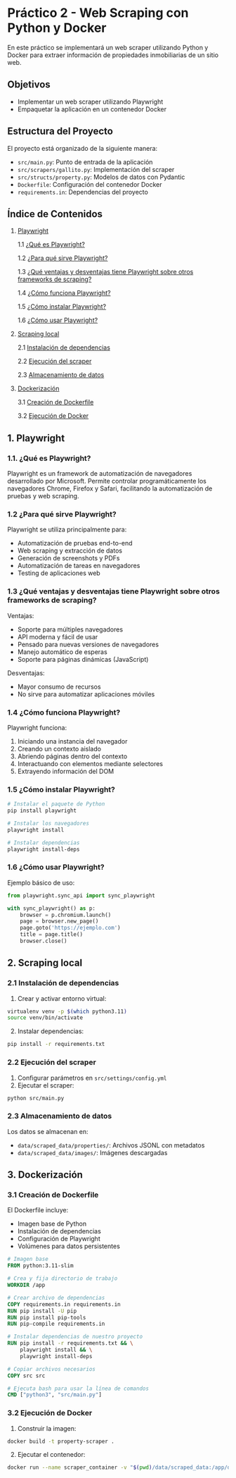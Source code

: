# Práctico 2 - Web Scraping con Python y Docker

En este práctico se implementará un web scraper utilizando Python y Docker para extraer información de propiedades inmobiliarias de un sitio web.

## Objetivos
- Implementar un web scraper utilizando Playwright
- Empaquetar la aplicación en un contenedor Docker

## Estructura del Proyecto

El proyecto está organizado de la siguiente manera:

- `src/main.py`: Punto de entrada de la aplicación
- `src/scrapers/gallito.py`: Implementación del scraper
- `src/structs/property.py`: Modelos de datos con Pydantic
- `Dockerfile`: Configuración del contenedor Docker
- `requirements.in`: Dependencias del proyecto

## Índice de Contenidos

1. [Playwright](#1-playwright)
  
   1.1 [¿Qué es Playwright?](#11-qué-es-playwright)

   1.2 [¿Para qué sirve Playwright?](#12-para-qué-sirve-playwright)

   1.3 [¿Qué ventajas y desventajas tiene Playwright sobre otros frameworks de scraping?](#13-qué-ventajas-y-desventajas-tiene-playwright-sobre-otros-frameworks-de-scraping)

   1.4 [¿Cómo funciona Playwright?](#14-cómo-funciona-playwright)

   1.5 [¿Cómo instalar Playwright?](#15-cómo-instalar-playwright)

   1.6 [¿Cómo usar Playwright?](#16-cómo-usar-playwright)

2. [Scraping local](#2-scraping-local)

   2.1 [Instalación de dependencias](#21-instalación-de-dependencias)

   2.2 [Ejecución del scraper](#22-ejecución-del-scraper)

   2.3 [Almacenamiento de datos](#23-almacenamiento-de-datos)

3. [Dockerización](#3-dockerización)

   3.1 [Creación de Dockerfile](#31-creación-de-dockerfile)

   3.2 [Ejecución de Docker](#32-ejecución-de-docker)


## 1. Playwright

### 1.1. ¿Qué es Playwright?

Playwright es un framework de automatización de navegadores desarrollado por Microsoft. Permite controlar programáticamente los navegadores Chrome, Firefox y Safari, facilitando la automatización de pruebas y web scraping.

### 1.2 ¿Para qué sirve Playwright?

Playwright se utiliza principalmente para:
- Automatización de pruebas end-to-end
- Web scraping y extracción de datos
- Generación de screenshots y PDFs
- Automatización de tareas en navegadores
- Testing de aplicaciones web

### 1.3 ¿Qué ventajas y desventajas tiene Playwright sobre otros frameworks de scraping?

Ventajas:
- Soporte para múltiples navegadores
- API moderna y fácil de usar
- Pensado para nuevas versiones de navegadores
- Manejo automático de esperas
- Soporte para páginas dinámicas (JavaScript)

Desventajas:
- Mayor consumo de recursos
- No sirve para automatizar aplicaciones móviles

### 1.4 ¿Cómo funciona Playwright?

Playwright funciona:
1. Iniciando una instancia del navegador
2. Creando un contexto aislado
3. Abriendo páginas dentro del contexto
4. Interactuando con elementos mediante selectores
5. Extrayendo información del DOM

### 1.5 ¿Cómo instalar Playwright?

```bash
# Instalar el paquete de Python
pip install playwright

# Instalar los navegadores
playwright install

# Instalar dependencias
playwright install-deps
```

### 1.6 ¿Cómo usar Playwright?

Ejemplo básico de uso:

```python
from playwright.sync_api import sync_playwright

with sync_playwright() as p:
    browser = p.chromium.launch()
    page = browser.new_page()
    page.goto('https://ejemplo.com')
    title = page.title()
    browser.close()
```

## 2. Scraping local

### 2.1 Instalación de dependencias

1. Crear y activar entorno virtual:
```bash
virtualenv venv -p $(which python3.11)
source venv/bin/activate
```

2. Instalar dependencias:
```bash
pip install -r requirements.txt
```

### 2.2 Ejecución del scraper

1. Configurar parámetros en `src/settings/config.yml`
2. Ejecutar el scraper:
```bash
python src/main.py
```

### 2.3 Almacenamiento de datos

Los datos se almacenan en:
- `data/scraped_data/properties/`: Archivos JSONL con metadatos
- `data/scraped_data/images/`: Imágenes descargadas

## 3. Dockerización

### 3.1 Creación de Dockerfile

El Dockerfile incluye:
- Imagen base de Python
- Instalación de dependencias
- Configuración de Playwright
- Volúmenes para datos persistentes

```dockerfile
# Imagen base
FROM python:3.11-slim

# Crea y fija directorio de trabajo
WORKDIR /app

# Crear archivo de dependencias
COPY requirements.in requirements.in
RUN pip install -U pip
RUN pip install pip-tools
RUN pip-compile requirements.in

# Instalar dependencias de nuestro proyecto
RUN pip install -r requirements.txt && \
    playwright install && \
    playwright install-deps

# Copiar archivos necesarios
COPY src src

# Ejecuta bash para usar la línea de comandos
CMD ["python3", "src/main.py"]
```

### 3.2 Ejecución de Docker

1. Construir la imagen:
```bash
docker build -t property-scraper .
```

2. Ejecutar el contenedor:
```bash
docker run --name scraper_container -v "$(pwd)/data/scraped_data:/app/data/scraped_data" property-scraper
```
